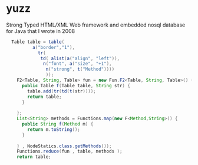 # yuzz
Strong Typed HTML/XML Web framework and embedded nosql database for Java that I wrote in 2008


```java
  Table table = table( 
          a("border","1"),
    	    tr( 
    	     td( alist(a("align", "left")), 
    	      n("font", a("size", "+1"), 
    	       n("strong", t("Method")))) 
    	       ));
    F2<Table, String, Table> fun = new Fun.F2<Table, String, Table>() {
      public Table f(Table table, String str) {
        table.add(tr(td(t(str))));
        return table;
      }
      
    };
    List<String> methods = Functions.map(new F<Method,String>() {
      public String f(Method m) {
        return m.toString();
      }
      
    } , NodeStatics.class.getMethods());
    Functions.reduce(fun , table, methods );
    return table;
```
